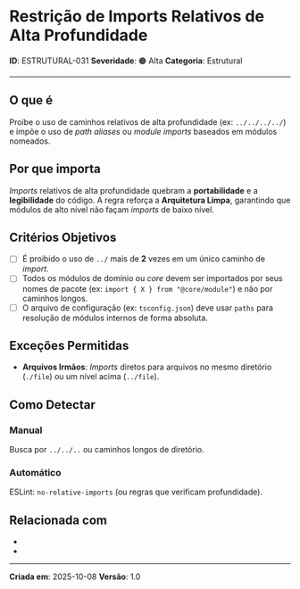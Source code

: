 # Restrição de Imports Relativos de Alta Profundidade

**ID**: ESTRUTURAL-031
**Severidade**: 🟠 Alta
**Categoria**: Estrutural

---

## O que é

Proíbe o uso de caminhos relativos de alta profundidade (ex: `../../../../`) e impõe o uso de *path aliases* ou *module imports* baseados em módulos nomeados.

## Por que importa

*Imports* relativos de alta profundidade quebram a **portabilidade** e a **legibilidade** do código. A regra reforça a **Arquitetura Limpa**, garantindo que módulos de alto nível não façam *imports* de baixo nível.

## Critérios Objetivos

- [ ] É proibido o uso de `../` mais de **2** vezes em um único caminho de *import*.
- [ ] Todos os módulos de domínio ou *core* devem ser importados por seus nomes de pacote (ex: `import { X } from "@core/module"`) e não por caminhos longos.
- [ ] O arquivo de configuração (ex: `tsconfig.json`) deve usar `paths` para resolução de módulos internos de forma absoluta.

## Exceções Permitidas

- **Arquivos Irmãos**: *Imports* diretos para arquivos no mesmo diretório (`./file`) ou um nível acima (`../file`).

## Como Detectar

### Manual
Busca por `../../..` ou caminhos longos de diretório.

### Automático
ESLint: `no-relative-imports` (ou regras que verificam profundidade).

## Relacionada com

- [COMPORTAMENTAL-014]: reforça (DIP)
- [ESTRUTURAL-018]: reforça (ADP)

---

**Criada em**: 2025-10-08
**Versão**: 1.0

